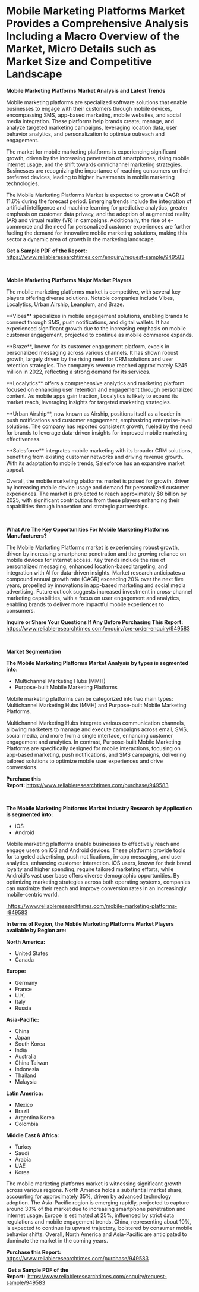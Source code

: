 <p><h1>Mobile Marketing Platforms Market Provides a Comprehensive Analysis Including a Macro Overview of the Market, Micro Details such as Market Size and Competitive Landscape</h1></p><p><strong>Mobile Marketing Platforms Market Analysis and Latest Trends</strong></p>
<p><p>Mobile marketing platforms are specialized software solutions that enable businesses to engage with their customers through mobile devices, encompassing SMS, app-based marketing, mobile websites, and social media integration. These platforms help brands create, manage, and analyze targeted marketing campaigns, leveraging location data, user behavior analytics, and personalization to optimize outreach and engagement. </p><p>The market for mobile marketing platforms is experiencing significant growth, driven by the increasing penetration of smartphones, rising mobile internet usage, and the shift towards omnichannel marketing strategies. Businesses are recognizing the importance of reaching consumers on their preferred devices, leading to higher investments in mobile marketing technologies. </p><p>The Mobile Marketing Platforms Market is expected to grow at a CAGR of 11.6% during the forecast period. Emerging trends include the integration of artificial intelligence and machine learning for predictive analytics, greater emphasis on customer data privacy, and the adoption of augmented reality (AR) and virtual reality (VR) in campaigns. Additionally, the rise of e-commerce and the need for personalized customer experiences are further fueling the demand for innovative mobile marketing solutions, making this sector a dynamic area of growth in the marketing landscape.</p></p>
<p><strong>Get a Sample PDF of the Report:&nbsp;</strong> <a href="https://www.reliableresearchtimes.com/enquiry/request-sample/949583?utm_campaign=2006&utm_medium=2&utm_source=Github&utm_content=ia&utm_term=18042025&utm_id=mobile-marketing-platforms">https://www.reliableresearchtimes.com/enquiry/request-sample/949583</a></p>
<p>&nbsp;</p>
<p><strong>Mobile Marketing Platforms Major Market Players</strong></p>
<p><p>The mobile marketing platforms market is competitive, with several key players offering diverse solutions. Notable companies include Vibes, Localytics, Urban Airship, Leanplum, and Braze. </p><p>**Vibes** specializes in mobile engagement solutions, enabling brands to connect through SMS, push notifications, and digital wallets. It has experienced significant growth due to the increasing emphasis on mobile customer engagement, projected to continue as mobile commerce expands.</p><p>**Braze**, known for its customer engagement platform, excels in personalized messaging across various channels. It has shown robust growth, largely driven by the rising need for CRM solutions and user retention strategies. The company’s revenue reached approximately $245 million in 2022, reflecting a strong demand for its services.</p><p>**Localytics** offers a comprehensive analytics and marketing platform focused on enhancing user retention and engagement through personalized content. As mobile apps gain traction, Localytics is likely to expand its market reach, leveraging insights for targeted marketing strategies.</p><p>**Urban Airship**, now known as Airship, positions itself as a leader in push notifications and customer engagement, emphasizing enterprise-level solutions. The company has reported consistent growth, fueled by the need for brands to leverage data-driven insights for improved mobile marketing effectiveness.</p><p>**Salesforce** integrates mobile marketing with its broader CRM solutions, benefiting from existing customer networks and driving revenue growth. With its adaptation to mobile trends, Salesforce has an expansive market appeal.</p><p>Overall, the mobile marketing platforms market is poised for growth, driven by increasing mobile device usage and demand for personalized customer experiences. The market is projected to reach approximately $8 billion by 2025, with significant contributions from these players enhancing their capabilities through innovation and strategic partnerships.</p></p>
<p>&nbsp;</p>
<p><strong>What Are The Key Opportunities For Mobile Marketing Platforms Manufacturers?</strong></p>
<p><p>The Mobile Marketing Platforms market is experiencing robust growth, driven by increasing smartphone penetration and the growing reliance on mobile devices for internet access. Key trends include the rise of personalized messaging, enhanced location-based targeting, and integration with AI for data-driven insights. Market research anticipates a compound annual growth rate (CAGR) exceeding 20% over the next five years, propelled by innovations in app-based marketing and social media advertising. Future outlook suggests increased investment in cross-channel marketing capabilities, with a focus on user engagement and analytics, enabling brands to deliver more impactful mobile experiences to consumers.</p></p>
<p><strong>Inquire or Share Your Questions If Any Before Purchasing This Report:</strong> <a href="https://www.reliableresearchtimes.com/enquiry/pre-order-enquiry/949583?utm_campaign=2006&utm_medium=2&utm_source=Github&utm_content=ia&utm_term=18042025&utm_id=mobile-marketing-platforms">https://www.reliableresearchtimes.com/enquiry/pre-order-enquiry/949583</a></p>
<p>&nbsp;</p>
<p><strong>Market Segmentation</strong></p>
<p><strong>The Mobile Marketing Platforms Market Analysis by types is segmented into:</strong></p>
<p><ul><li>Multichannel Marketing Hubs (MMH)</li><li>Purpose-built Mobile Marketing Platforms</li></ul></p>
<p><p>Mobile marketing platforms can be categorized into two main types: Multichannel Marketing Hubs (MMH) and Purpose-built Mobile Marketing Platforms. </p><p>Multichannel Marketing Hubs integrate various communication channels, allowing marketers to manage and execute campaigns across email, SMS, social media, and more from a single interface, enhancing customer engagement and analytics. In contrast, Purpose-built Mobile Marketing Platforms are specifically designed for mobile interactions, focusing on app-based marketing, push notifications, and SMS campaigns, delivering tailored solutions to optimize mobile user experiences and drive conversions.</p></p>
<p><strong>Purchase this Report:&nbsp;</strong><a href="https://www.reliableresearchtimes.com/purchase/949583?utm_campaign=2006&utm_medium=2&utm_source=Github&utm_content=ia&utm_term=18042025&utm_id=mobile-marketing-platforms">https://www.reliableresearchtimes.com/purchase/949583</a></p>
<p>&nbsp;</p>
<p><strong>The Mobile Marketing Platforms Market Industry Research by Application is segmented into:</strong></p>
<p><ul><li>iOS</li><li>Android</li></ul></p>
<p><p>Mobile marketing platforms enable businesses to effectively reach and engage users on iOS and Android devices. These platforms provide tools for targeted advertising, push notifications, in-app messaging, and user analytics, enhancing customer interaction. iOS users, known for their brand loyalty and higher spending, require tailored marketing efforts, while Android's vast user base offers diverse demographic opportunities. By optimizing marketing strategies across both operating systems, companies can maximize their reach and improve conversion rates in an increasingly mobile-centric world.</p></p>
<p><a href="https://www.reliableresearchtimes.com/mobile-marketing-platforms-r949583?utm_campaign=2006&utm_medium=2&utm_source=Github&utm_content=ia&utm_term=18042025&utm_id=mobile-marketing-platforms">&nbsp;https://www.reliableresearchtimes.com/mobile-marketing-platforms-r949583</a></p>
<p><strong>In terms of Region, the Mobile Marketing Platforms Market Players available by Region are:</strong></p>
<p>
    <p> <strong> North America: </strong>
        <ul>
            <li>United States</li>
            <li>Canada</li>
        </ul>
        </p> 
    <p> <strong> Europe: </strong>
        <ul>
            <li>Germany</li>
            <li>France</li>
            <li>U.K.</li>
            <li>Italy</li>
            <li>Russia</li>
        </ul>
        </p> 
    <p> <strong> Asia-Pacific: </strong>
        <ul>
            <li>China</li>
            <li>Japan</li>
            <li>South Korea</li>
            <li>India</li>
            <li>Australia</li>
            <li>China Taiwan</li>
            <li>Indonesia</li>
            <li>Thailand</li>
            <li>Malaysia</li>
        </ul>
        </p> 
    <p> <strong> Latin America: </strong>
        <ul>
            <li>Mexico</li>
            <li>Brazil</li>
            <li>Argentina Korea</li>
            <li>Colombia</li>
        </ul>
        </p> 
    <p> <strong> Middle East & Africa: </strong>
        <ul>
            <li>Turkey</li>
            <li>Saudi</li>
            <li>Arabia</li>
            <li>UAE</li>
            <li>Korea</li>
        </ul>
    </p>
    </p>
<p><p>The mobile marketing platforms market is witnessing significant growth across various regions. North America holds a substantial market share, accounting for approximately 35%, driven by advanced technology adoption. The Asia-Pacific region is emerging rapidly, projected to capture around 30% of the market due to increasing smartphone penetration and internet usage. Europe is estimated at 25%, influenced by strict data regulations and mobile engagement trends. China, representing about 10%, is expected to continue its upward trajectory, bolstered by consumer mobile behavior shifts. Overall, North America and Asia-Pacific are anticipated to dominate the market in the coming years.</p></p>
<p><strong>Purchase this Report: </strong><a href="https://www.reliableresearchtimes.com/purchase/949583?utm_campaign=2006&utm_medium=2&utm_source=Github&utm_content=ia&utm_term=18042025&utm_id=mobile-marketing-platforms">https://www.reliableresearchtimes.com/purchase/949583</a></p>
<p>&nbsp;<strong>Get a Sample PDF of the Report:&nbsp;&nbsp;</strong><a href="https://www.reliableresearchtimes.com/enquiry/request-sample/949583?utm_campaign=2006&utm_medium=2&utm_source=Github&utm_content=ia&utm_term=18042025&utm_id=mobile-marketing-platforms">https://www.reliableresearchtimes.com/enquiry/request-sample/949583</a></p>
<p><strong></strong></p>
<p><p></p><p></p><p></p></p>